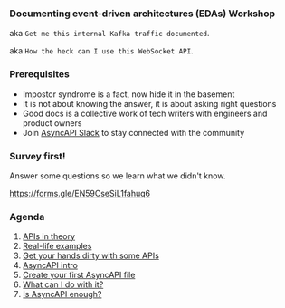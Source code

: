 ### Documenting event-driven architectures (EDAs) Workshop

aka `Get me this internal Kafka traffic documented`.

aka `How the heck can I use this WebSocket API`.

### Prerequisites

- Impostor syndrome is a fact, now hide it in the basement
- It is not about knowing the answer, it is about asking right questions
- Good docs is a collective work of tech writers with engineers and product owners
- Join [AsyncAPI Slack](https://asyncapi.com/slack-invite) to stay connected with the community

### Survey first!

Answer some questions so we learn what we didn't know.

https://forms.gle/EN59CseSiL1fahuq6

### Agenda

1. [APIs in theory](scripts/theory.md)
1. [Real-life examples](scripts/real-life.md)
1. [Get your hands dirty with some APIs](scripts/play-api.md)
1. [AsyncAPI intro](scripts/asyncapi-intro.md)
1. [Create your first AsyncAPI file](scripts/asyncapi-step-by-step.md)
1. [What can I do with it?](scripts/asyncapi-usage.md)
1. [Is AsyncAPI enough?](scripts/outside-asyncapi.md)



